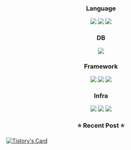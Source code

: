 

<div align=center>
    
### Language
<img src="https://img.shields.io/badge/Java-007396?style=for-the-badge&logo=Java&logoColor=white"/>
<img src="https://img.shields.io/badge/Python-3776AB?style=for-the-badge&logo=Python&logoColor=white"/>
<img src="https://img.shields.io/badge/c++-00599C?style=for-the-badge&logo=c%2B%2B&logoColor=white">


### DB
<img src="https://img.shields.io/badge/Mysql-4479A1?style=for-the-badge&logo=Mysql&logoColor=white"/>


### Framework
<img src="https://img.shields.io/badge/spring-6DB33F?style=for-the-badge&logo=spring&logoColor=white">
<img src="https://img.shields.io/badge/django-092E20?style=for-the-badge&logo=django&logoColor=white">
<img src="https://img.shields.io/badge/Springboot-6DB33F?style=for-the-badge&logo=Springboot&logoColor=white"/> 


### Infra
<img src="https://img.shields.io/badge/linux-FCC624?style=for-the-badge&logo=linux&logoColor=black">
<img src="https://img.shields.io/badge/AWS-232F3E?style=for-the-badge&logo=Amazon AWS&logoColor=white"/>
<img src="https://img.shields.io/badge/NGINX-6DB33F?style=for-the-badge&logo=NGINX&logoColor=white">
</div>

<h3 align="center">⭐ Recent Post ⭐</h3>

</div>

[![Tistory's Card](https://github-readme-tistory-card.vercel.app/api?name={dd-developer}&postId={default})](https://github.com/loosie/github-readme-tistory-card)

<!--
**Kim0914/Kim0914** is a ✨ _special_ ✨ repository because its `README.md` (this file) appears on your GitHub profile.

Here are some ideas to get you started:

### Hi there 👋
- 🔭 I’m currently working on ...
- 🌱 I’m currently learning ...
- 👯 I’m looking to collaborate on ...
- 🤔 I’m looking for help with ...
- 💬 Ask me about ...
- 📫 How to reach me: ...
- 😄 Pronouns: ...
- ⚡ Fun fact: ...
-->
